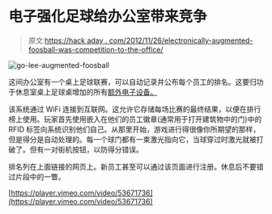 # 电子强化足球给办公室带来竞争

> 原文:[https://hack aday . com/2012/11/26/electronically-augmented-foosball-was-competition-to-the-office/](https://hackaday.com/2012/11/26/electronically-augmented-foosball-brings-competition-to-the-office/)

![](../Images/38afab4c27428e4e15ecd5d139a0d25d.png "go-lee-augmented-foosball")

这间办公室有一个桌上足球联赛，可以自动记录并公布每个员工的排名。这要归功于休息室桌上足球桌增加的所有[额外电子设备。](http://golee.sidlee.com/)

该系统通过 WiFi 连接到互联网。这允许它存储每场比赛的最终结果，以便在排行榜上使用。玩家首先使用嵌入在他们的员工徽章(通常用于打开建筑物中的门)中的 RFID 标签向系统识别他们自己。从那里开始，游戏进行得很像你所期望的那样，但是得分是自动处理的。每一个球门都有一束激光指向它，当球穿过时激光就被打破了。但有一对街机按钮，以防得分错误。

排名列在上面链接的网页上。新员工甚至可以通过该页面进行注册。休息后不要错过片段中的一瞥。

[https://player.vimeo.com/video/53671736](https://player.vimeo.com/video/53671736)